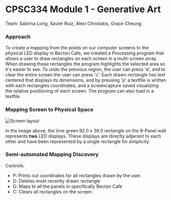 # CPSC334 Module 1 - Generative Art
Team: Sabrina Long, Xavier Ruiz, Alexi Christakis, Grace Cheung

### Approach
To create a mapping from the pixels on our computer screens to the physical LED display in Becton Cafe, we created a Processing program that allows a user to draw rectangles on each screen in a multi-screen array. When drawing these rectangles the program highlights the selected area so it's easier to see. To undo the previous region, the user can press 'd', and to clear the entire screen the user can press 'c'. Each drawn rectangle has text centered that displays its dimensions, and by pressing 'p' a textfile is written with each rectangles coordinates, and a screencapture saved visualizing the relative positioning of each screen. The program can also load in a textfile.

### Mapping Screen to Physical Space
![Screen layout](https://github.com/slongarama/cpsc334-generative-art/blob/master/screendiagram.png)

In the image above, the lime green 92.0 x 36.0 rectangle on the 8-Panel wall represents **two** LED displays. These displays are directly adjacent to each other and have been represented by a single rectangle for simplicity. 

### Semi-automated Mapping Discovery

Controls:
* P: Prints out coordinates for all rectangles drawn by the user
* D: Deletes most recently drawn rectangle
* G: Maps to all the panels in specifically Becton Cafe
* C: Clears all rectangles on the screen

